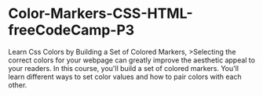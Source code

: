 # Color-Markers-CSS-HTML-freeCodeCamp-P3
Learn Css Colors by Building a Set of Colored Markers,  >Selecting the correct colors for your webpage can greatly improve the aesthetic appeal to your readers.  In this course, you'll build a set of colored markers. You'll learn different ways to set color values and how to pair colors with each other.
